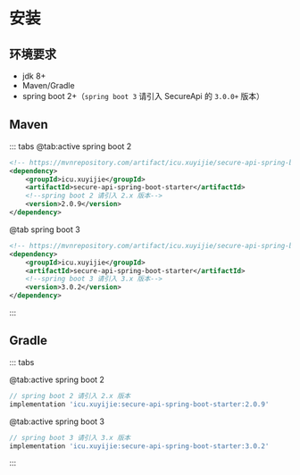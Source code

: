 # 安装

## 环境要求

- jdk 8+
- Maven/Gradle
- spring boot 2+（`spring boot 3` 请引入 SecureApi 的 `3.0.0+` 版本）

## Maven

::: tabs
@tab:active spring boot 2
```xml
<!-- https://mvnrepository.com/artifact/icu.xuyijie/secure-api-spring-boot-starter -->
<dependency>
    <groupId>icu.xuyijie</groupId>
    <artifactId>secure-api-spring-boot-starter</artifactId>
    <!--spring boot 2 请引入 2.x 版本-->
    <version>2.0.9</version>
</dependency>
```
@tab spring boot 3
```xml
<!-- https://mvnrepository.com/artifact/icu.xuyijie/secure-api-spring-boot-starter -->
<dependency>
    <groupId>icu.xuyijie</groupId>
    <artifactId>secure-api-spring-boot-starter</artifactId>
    <!--spring boot 3 请引入 3.x 版本-->
    <version>3.0.2</version>
</dependency>
```
:::

## Gradle

::: tabs

@tab:active spring boot 2

```gradle
// spring boot 2 请引入 2.x 版本
implementation 'icu.xuyijie:secure-api-spring-boot-starter:2.0.9'
```
@tab:active spring boot 3

```gradle
// spring boot 3 请引入 3.x 版本
implementation 'icu.xuyijie:secure-api-spring-boot-starter:3.0.2'
```

:::
